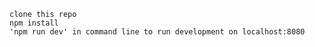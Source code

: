    clone this repo
    npm install
    'npm run dev' in command line to run development on localhost:8080
  
  
 